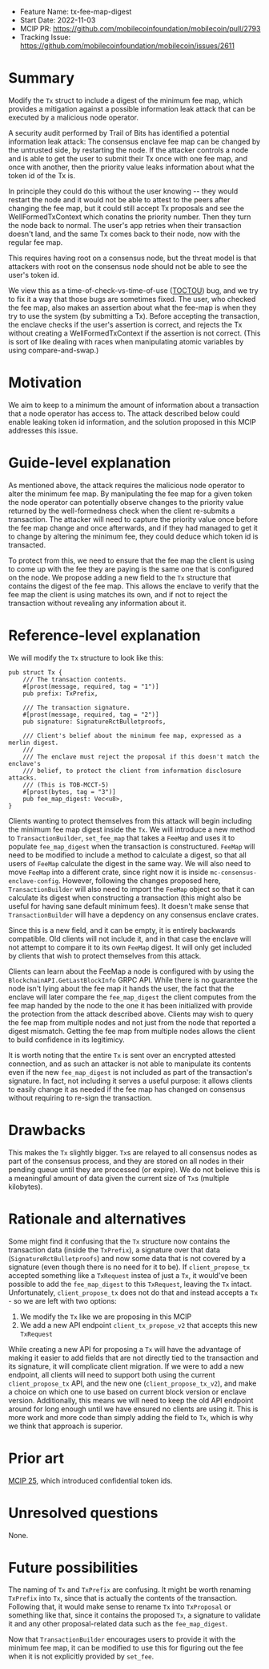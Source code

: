 - Feature Name: tx-fee-map-digest
- Start Date: 2022-11-03
- MCIP PR: https://github.com/mobilecoinfoundation/mobilecoin/pull/2793
- Tracking Issue: https://github.com/mobilecoinfoundation/mobilecoin/issues/2611

# Summary
[summary]: #summary

Modify the `Tx` struct to include a digest of the minimum fee map, which provides a mitigation against a possible information leak attack that can be executed by a malicious node operator.

A security audit performed by Trail of Bits has identified a potential information leak attack: The consensus enclave fee map can be changed by the untrusted side, by restarting the node. If the attacker controls a node and is able to get the user to submit their Tx once with one fee map, and once with another, then the priority value leaks information about what the token id of the Tx is.

In principle they could do this without the user knowing -- they would restart the node and it would not be able to attest to the peers after changing the fee map, but it could still accept Tx proposals and see the WellFormedTxContext which conatins the priority number. Then they turn the node back to normal. The user's app retries when their transaction doesn't land, and the same Tx comes back to their node, now with the regular fee map.

This requires having root on a consensus node, but the threat model is that attackers with root on the consensus node should not be able to see the user's token id.

We view this as a time-of-check-vs-time-of-use ([TOCTOU](https://en.wikipedia.org/wiki/Time-of-check_to_time-of-use)) bug, and we try to fix it a way that those bugs are sometimes fixed. The user, who checked the fee map, also makes an assertion about what the fee-map is when they try to use the system (by submitting a Tx). Before accepting the transaction, the enclave checks if the user's assertion is correct, and rejects the Tx without creating a WellFormedTxContext if the assertion is not correct. (This is sort of like dealing with races when manipulating atomic variables by using compare-and-swap.)

# Motivation
[motivation]: #motivation

We aim to keep to a minimum the amount of information about a transaction that a node operator has access to. The attack described below could enable leaking token id information, and the solution proposed in this MCIP addresses this issue.


# Guide-level explanation
[guide-level-explanation]: #guide-level-explanation

As mentioned above, the attack requires the malicious node operator to alter the minimum fee map. By manipulating the fee map for a given token the node operator can potentially observe changes to the priority value returned by the well-formedness check when the client re-submits a transaction. The attacker will need to capture the priority value once before the fee map change and once afterwards, and if they had managed to get it to change by altering the minimum fee, they could deduce which token id is transacted.

To protect from this, we need to ensure that the fee map the client is using to come up with the fee they are paying is the same one that is configured on the node. We propose adding a new field to the `Tx` structure that contains the digest of the fee map. This allows the enclave to verify that the fee map the client is using matches its own, and if not to reject the transaction without revealing any information about it.

# Reference-level explanation
[reference-level-explanation]: #reference-level-explanation

We will modify the `Tx` structure to look like this:
```
pub struct Tx {
    /// The transaction contents.
    #[prost(message, required, tag = "1")]
    pub prefix: TxPrefix,

    /// The transaction signature.
    #[prost(message, required, tag = "2")]
    pub signature: SignatureRctBulletproofs,

    /// Client's belief about the minimum fee map, expressed as a merlin digest.
    ///
    /// The enclave must reject the proposal if this doesn't match the enclave's
    /// belief, to protect the client from information disclosure attacks.
    /// (This is TOB-MCCT-5)
    #[prost(bytes, tag = "3")]
    pub fee_map_digest: Vec<u8>,
}
```

Clients wanting to protect themselves from this attack will begin including the minimum fee map digest inside the `Tx`. We will introduce a new method to `TransactionBuilder`, `set_fee_map` that takes a `FeeMap` and uses it to populate `fee_map_digest` when the transaction is constructured. `FeeMap` will need to be modified to include a method to calculate a digest, so that all users of `FeeMap` calculate the digest in the same way.
We will also need to move `FeeMap` into a different crate, since right now it is inside `mc-consensus-enclave-config`. However, following the changes proposed here, `TransactionBuilder` will also need to import the `FeeMap` object so that it can calculate its digest when constructing a transaction (this might also be useful for having sane default minimum fees). It doesn't make sense that `TransactionBuilder` will have a depdency on any consensus enclave crates.

Since this is a new field, and it can be empty, it is entirely backwards compatible. Old clients will not include it, and in that case the enclave will not attempt to compare it to its own `FeeMap` digest. It will only get included by clients that wish to protect themselves from this attack.

Clients can learn about the FeeMap a node is configured with by using the `BlockchainAPI.GetLastBlockInfo` GRPC API. While there is no guarantee the node isn't lying about the fee map it hands the user, the fact that the enclave will later compare the `fee_map_digest` the client computes from the fee map handed by the node to the one it has been initialized with provide the protection from the attack described above. Clients may wish to query the fee map from multiple nodes and not just from the node that reported a digest mismatch. Getting the fee map from multiple nodes allows the client to build confidence in its legitimicy.

It is worth noting that the entire `Tx` is sent over an encrypted attested connection, and as such an attacker is not able to manipulate its contents even if the new `fee_map_digest` is not included as part of the transaction's signature. In fact, not including it serves a useful purpose: it allows clients to easily change it as needed if the fee map has changed on consensus without requiring to re-sign the transaction.

# Drawbacks
[drawbacks]: #drawbacks

This makes the `Tx` slightly bigger. `Tx`s are relayed to all consensus nodes as part of the consensus process, and they are stored on all nodes in their pending queue until they are processed (or expire). We do not believe this is a meaningful amount of data given the current size of `Tx`s (multiple kilobytes).

# Rationale and alternatives
[rationale-and-alternatives]: #rationale-and-alternatives

Some might find it confusing that the `Tx` structure now contains the transaction data (inside the `TxPrefix`), a signature over that data (`SignatureRctBulletproofs`) and now some data that is not covered by a signature (even though there is no need for it to be). If `client_propose_tx` accepted something like a `TxRequest` instea of just a `Tx`, it would've been possible to add the `fee_map_digest` to this `TxRequest`, leaving the `Tx` intact.
Unfortunately, `client_propose_tx` does not do that and instead accepts a `Tx` - so we are left with two options:
1. We modify the `Tx` like we are proposing in this MCIP
2. We add a new API endpoint `client_tx_propose_v2` that accepts this new `TxRequest`

While creating a new API for proposing a `Tx` will have the advantage of making it easier to add fields that are not directly tied to the transaction and its signature, it will complicate client migration. If we were to add a new endpoint, all clients will need to support both using the current `client_propose_tx` API, and the new one (`client_propose_tx_v2`), and make a choice on which one to use based on current block version or enclave version. Additionally, this means we will need to keep the old API endpoint around for long enough until we have ensured no clients are using it. This is more work and more code than simply adding the field to `Tx`, which is why we think that approach is superior.

# Prior art
[prior-art]: #prior-art

[MCIP 25](text/0025-confidential-token-ids.md), which introduced confidential token ids.

# Unresolved questions
[unresolved-questions]: #unresolved-questions

None.

# Future possibilities
[future-possibilities]: #future-possibilities

The naming of `Tx` and `TxPrefix` are confusing. It might be worth renaming `TxPrefix` into `Tx`, since that is actually the contents of the transaction. Following that, it would make sense to rename `Tx` into `TxProposal` or something like that, since it contains the proposed `Tx`, a signature to validate it and any other proposal-related data such as the `fee_map_digest`.

Now that `TransactionBuilder` encourages users to provide it with the minimum fee map, it can be modified to use this for figuring out the fee when it is not explicitly provided by `set_fee`.

